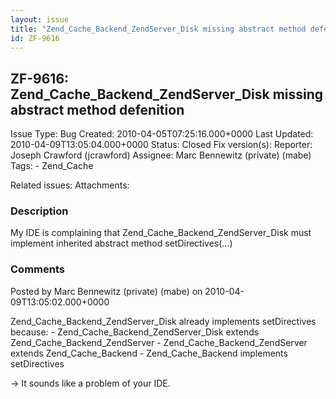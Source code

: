 ```yaml
---
layout: issue
title: "Zend_Cache_Backend_ZendServer_Disk missing abstract method defenition"
id: ZF-9616
---
```


ZF-9616: Zend\_Cache\_Backend\_ZendServer\_Disk missing abstract method defenition
----------------------------------------------------------------------------------

 Issue Type: Bug Created: 2010-04-05T07:25:16.000+0000 Last Updated: 2010-04-09T13:05:04.000+0000 Status: Closed Fix version(s): 
 Reporter:  Joseph Crawford (jcrawford)  Assignee:  Marc Bennewitz (private) (mabe)  Tags: - Zend\_Cache
 
 Related issues: 
 Attachments: 
### Description

My IDE is complaining that Zend\_Cache\_Backend\_ZendServer\_Disk must implement inherited abstract method setDirectives(...)

 

 

### Comments

Posted by Marc Bennewitz (private) (mabe) on 2010-04-09T13:05:02.000+0000

Zend\_Cache\_Backend\_ZendServer\_Disk already implements setDirectives because: - Zend\_Cache\_Backend\_ZendServer\_Disk extends Zend\_Cache\_Backend\_ZendServer - Zend\_Cache\_Backend\_ZendServer extends Zend\_Cache\_Backend - Zend\_Cache\_Backend implements setDirectives

-> It sounds like a problem of your IDE.

 

 